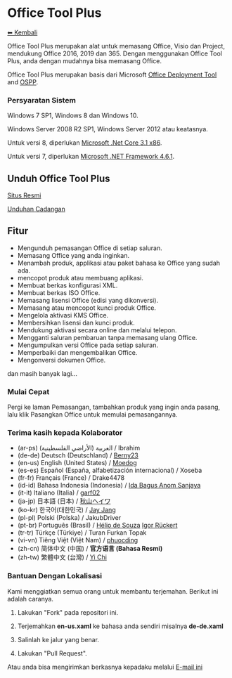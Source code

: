 # Office Tool Plus

[⬅ Kembali](https://github.com/YerongAI/Office-Tool)

Office Tool Plus merupakan alat untuk memasang Office, Visio dan Project, mendukung Office 2016, 2019 dan 365. Dengan menggunakan Office Tool Plus, anda dengan mudahnya bisa memasang Office.

Office Tool Plus merupakan basis dari Microsoft [Office Deployment Tool](https://docs.microsoft.com/en-us/DeployOffice/overview-of-the-office-2016-deployment-tool) and [OSPP](https://docs.microsoft.com/en-us/DeployOffice/vlactivation/tools-to-manage-volume-activation-of-office).

### Persyaratan Sistem

Windows 7 SP1, Windows 8 dan Windows 10.

Windows Server 2008 R2 SP1, Windows Server 2012 atau keatasnya.

Untuk versi 8, diperlukan [Microsoft .Net Core 3.1 x86](https://dotnet.microsoft.com/download/dotnet-core/thank-you/runtime-desktop-3.1.3-windows-x86-installer).

Untuk versi 7, diperlukan [Microsoft .NET Framework 4.6.1](http://go.microsoft.com/fwlink/?LinkId=780597).

## Unduh Office Tool Plus

[Situs Resmi](https://otp.landian.vip/)

[Unduhan Cadangan](https://download.coolhub.top/)


## Fitur

- Mengunduh pemasangan Office di setiap saluran.
- Memasang Office yang anda inginkan.
- Menambah produk, applikasi atau paket bahasa ke Office yang sudah ada.
- mencopot produk atau membuang aplikasi.
- Membuat berkas konfigurasi XML.
- Membuat berkas ISO Office.
- Memasang lisensi Office (edisi yang dikonversi).
- Memasang atau mencopot kunci produk Office.
- Mengelola aktivasi KMS Office.
- Membersihkan lisensi dan kunci produk.
- Mendukung aktivasi secara online dan melalui telepon.
- Mengganti saluran pembaruan tanpa memasang ulang Office.
- Mengumpulkan versi Office pada setiap saluran.
- Memperbaiki dan mengembalikan Office.
- Mengonversi dokumen Office.

dan masih banyak lagi...

### Mulai Cepat

Pergi ke laman Pemasangan, tambahkan produk yang ingin anda pasang, lalu klik Pasangkan Office untuk memulai pemasangannya.

### Terima kasih kepada Kolaborator

- (ar-ps) العربية (الأراضي الفلسطينية) / Ibrahim
- (de-de) Deutsch (Deutschland) / [Berny23](https://steamcommunity.com/id/Berny23)
- (en-us) English (United States) / [Moedog](https://prprpr.love)
- (es-es) Español (España, alfabetización internacional) / Xoseba
- (fr-fr) Français (France) / Drake4478
- (id-id) Bahasa Indonesia (Indonesia) / [Ida Bagus Anom Sanjaya](https://fb.me/Anom.Sanjaya17) 
- (it-it) Italiano (Italia) / [garf02](https://github.com/garf02)
- (ja-jp) 日本語 (日本) / [秋山ヘイワ](https://github.com/akio1321)
- (ko-kr) 한국어(대한민국) / [Jay Jang](http://www.yaeyaya.com)
- (pl-pl) Polski (Polska) / JakubDriver
- (pt-br) Português (Brasil) / [Hélio de Souza](https://tinyurl.com/hdstec) [Igor Rückert](https://github.com/igorruckert)
- (tr-tr) Türkçe (Türkiye) / Turan Furkan Topak
- (vi-vn) Tiêng Việt (Việt Nam) / [phuocding](https://github.com/phuocding)
- (zh-cn) 简体中文 (中国) / **官方语言 (Bahasa Resmi)**
- (zh-tw) 繁體中文 (台灣) / [Yi Chi](https://www.cotpear.com)

### Bantuan Dengan Lokalisasi

Kami menggiatkan semua orang untuk membantu terjemahan. Berikut ini adalah caranya.

1. Lakukan "Fork" pada repositori ini.

2. Terjemahkan **en-us.xaml** ke bahasa anda sendiri misalnya **de-de.xaml**

3. Salinlah ke jalur yang benar.

4. Lakukan "Pull Request".

Atau anda bisa mengirimkan berkasnya kepadaku melalui [E-mail ini](mailto:yerong@coolhub.top)
